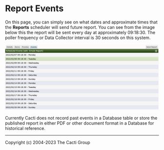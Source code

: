 # Report Events

On this page, you can simply see on what dates and approximate times that the 
**Reports** scheduler will send future report.  You can see from the image below
this the report will be sent every day at approximately 09:18:30.  The poller frequency
or Data Collector interval is 30 seconds on this system.

![Report Events](images/reports-events.png)

Currently Cacti does not record past events in a Database table or store the published
report in either PDF or other document format in a Database for historical reference.

---
<copy>Copyright (c) 2004-2023 The Cacti Group</copy>
